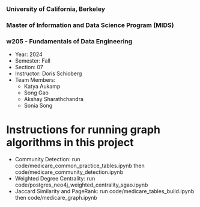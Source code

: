 ### University of California, Berkeley
### Master of Information and Data Science Program (MIDS)
### w205 - Fundamentals of Data Engineering

* Year: 2024
* Semester: Fall
* Section: 07
* Instructor: Doris Schioberg
* Team Members:
    * Katya Aukamp
    * Song Gao
    * Akshay Sharathchandra
    * Sonia Song

# Instructions for running graph algorithms in this project
* Community Detection: run code/medicare_common_practice_tables.ipynb then code/medicare_community_detection.ipynb
* Weighted Degree Centrality: run code/postgres_neo4j_weighted_centrality_sgao.ipynb
* Jaccard Similarity and PageRank: run code/medicare_tables_build.ipynb then code/medicare_graph.ipynb
